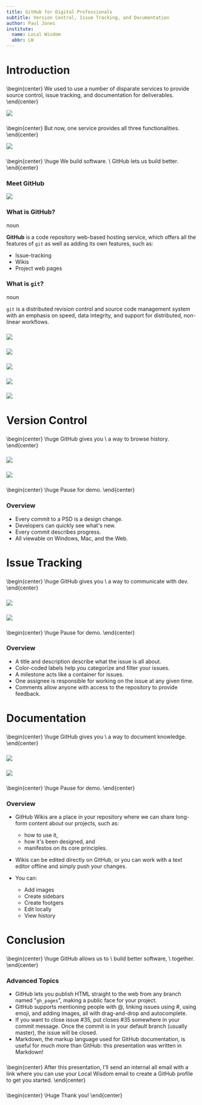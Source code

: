 ```yaml
---
title: GitHub for Digital Professionals
subtitle: Version Control, Issue Tracking, and Documentation
author: Paul Jones
institute: 
  name: Local Wisdom
  abbr: LW
---
```


Introduction
============

### 

\begin{center}
We used to use a number of disparate services to provide
source control, issue tracking, and documentation for deliverables.
\end{center}

![](img/logos.png)

### 

\begin{center}
But now, one service provides all three functionalities.
\end{center}

![](img/github.png)

### 

\begin{center}
\huge We build software. \\
GitHub lets us build better.
\end{center}

### Meet GitHub

![](img/web.png)

### What is GitHub?

noun

**GitHub** is a code repository web-based hosting service, which offers all the features of `git` as well as adding its own features, such as: 

-   Issue-tracking
-   Wikis
-   Project web pages

### What is `git`?

noun

`git` is a distributed revision control and source code management system with an emphasis on speed, data integrity, and support for distributed, non-linear workflows.

### 

![](img/push.png)

### 

![](img/pull.png)

### 

![](img/codes.png)

### 

![](img/branches.png)

###

![](img/gui.png)

Version Control
===============

### 

\begin{center}
\huge GitHub gives you \\
a way to browse history.
\end{center}

### 

![](img/focus-history.png)

### 

![](img/history.png)

### 

\begin{center}
\huge Pause for demo.
\end{center}

### Overview

-   Every commit to a PSD is a design change.
-   Developers can quickly see what's new.
-   Every commit describes progress.
-   All viewable on Windows, Mac, and the Web.

Issue Tracking
==============

### 

\begin{center}
\huge GitHub gives you \\
a way to communicate with dev.
\end{center}

### 

![](img/focus-issues.png)

### 

![](img/issues.png)

### 

\begin{center}
\huge Pause for demo.
\end{center}

### Overview

-   A title and description describe what the issue is all about.
-   Color-coded labels help you categorize and filter your issues.
-   A milestone acts like a container for issues.
-   One assignee is responsible for working on the issue at any given time.
-   Comments allow anyone with access to the repository to provide feedback.

Documentation
=============

### 

\begin{center}
\huge GitHub gives you \\
a way to document knowledge.
\end{center}

### 

![](img/focus-wiki.png)

### 

![](img/wiki.png)

### 

\begin{center}
\huge Pause for demo.
\end{center}

### Overview

-   GitHub Wikis are a place in your repository where we can share long-form content 
    about our projects, such as: 
    -   how to use it, 
    -   how it's been designed, and
    -   manifestos on its core principles.

-   Wikis can be edited directly on GitHub, or you can work with a text editor offline 
    and simply push your changes.
-   You can:
    -   Add images
    -   Create sidebars
    -   Create footgers
    -   Edit locally
    -   View history

Conclusion
==========

### 

\begin{center}
\huge GitHub allows us to \\
build better software, \\
together.
\end{center}

### Advanced Topics

-   GitHub lets you publish HTML straight to the web from any branch 
    named "`gh_pages`", making a public face for your project.
-   GitHub supports mentioning people with @, linking issues using #, 
    using emoji, and adding images, all with drag-and-drop and autocomplete.
-   If you want to close issue #35, put closes #35 somewhere in your commit message. 
    Once the commit is in your default branch (usually master), the issue will be closed.
-   Markdown, the markup language used for GitHub documentation, is useful for much
    more than GitHub: this presentation was written in Markdown!

###

\begin{center}
After this presentation, I'll send an internal all email with a link 
where you can use your Local Wisdom email to create a GitHub profile
to get you started.
\end{center}

### 

\begin{center}
\Huge Thank you!
\end{center}

